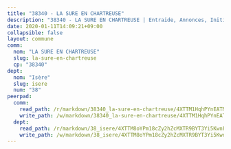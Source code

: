```yaml
---
title: "38340 - LA SURE EN CHARTREUSE"
description: "38340 - LA SURE EN CHARTREUSE | Entraide, Annonces, Initiatives"
date: 2020-01-11T14:09:21+09:00
collapsible: false
layout: commune
comm:
  nom: "LA SURE EN CHARTREUSE"
  slug: la-sure-en-chartreuse
  cp: "38340"
dept:
  nom: "Isère"
  slug: isere
  num: "38"
peerpad:
  comm:
    read_path: /r/markdown/38340_la-sure-en-chartreuse/4XTTM1HqhPYnEATMsvkcpbe4EJrbvkDGUi35YzehhVwne17rC
    write_path: /w/markdown/38340_la-sure-en-chartreuse/4XTTM1HqhPYnEATMsvkcpbe4EJrbvkDGUi35YzehhVwne17rC-K3TgUV3R4VhpqU4Dn2WydTE3js1XAb2NLovwCd2ow8B1heYgHDPcG8xCrDBwQkBdGnNDKE8paPisapzZmd6JAgVrhuaJXJ6BbpSLRNkPGpykAtwRj9wCZR31FQtXMiEttMALEQs6
  dept:
    read_path: /r/markdown/38_isere/4XTTM8oYPm18cZy2hZcMXTR9BYT3Yi5KwnFvpXu1TXaRq7Q3V
    write_path: /w/markdown/38_isere/4XTTM8oYPm18cZy2hZcMXTR9BYT3Yi5KwnFvpXu1TXaRq7Q3V-K3TgUoSzs2JpJwfbzBvgU8N95mHo7JXz7NbEctNRM3EDb2iYHA4maKm3pRQwmboULLPnLFTEhRgTawPTWpmxTxKbTwDgAEzA9tUHjpudQTWdKWfdVSegAo77eCwhXTaVG7AyUZEs
---
```


